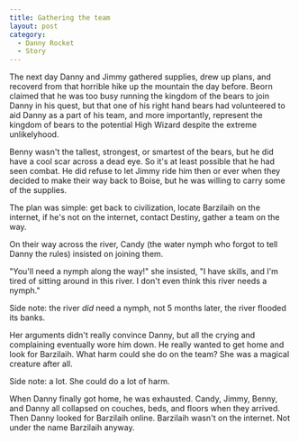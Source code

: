 ```yaml
---
title: Gathering the team
layout: post
category:
  - Danny Rocket
  - Story
---
```

The next day Danny and Jimmy gathered supplies, drew up plans, and recoverd from that horrible hike up the mountain the day before. Beorn claimed that he was too busy running the kingdom of the bears to join Danny in his quest, but that one of his right hand bears had volunteered to aid Danny as a part of his team, and more importantly, represent the kingdom of bears to the potential High Wizard despite the extreme unlikelyhood.

Benny wasn't the tallest, strongest, or smartest of the bears, but he did have a cool scar across a dead eye. So it's at least possible that he had seen combat. He did refuse to let Jimmy ride him then or ever when they decided to make their way back to Boise, but he was willing to carry some of the supplies.

The plan was simple: get back to civilization, locate Barzilaih on the internet, if he's not on the internet, contact Destiny, gather a team on the way.

On their way across the river, Candy (the water nymph who forgot to tell Danny the rules) insisted on joining them.

"You'll need a nymph along the way!" she insisted, "I have skills, and I'm tired of sitting around in this river. I don't even think this river needs a nymph."

Side note: the river _did_ need a nymph, not 5 months later, the river flooded its banks.

Her arguments didn't really convince Danny, but all the crying and complaining eventually wore him down. He really wanted to get home and look for Barzilaih. What harm could she do on the team? She was a magical creature after all.

Side note: a lot. She could do a lot of harm.

When Danny finally got home, he was exhausted. Candy, Jimmy, Benny, and Danny all collapsed on couches, beds, and floors when they arrived. Then Danny looked for Barzilaih online. Barzilaih wasn't on the internet. Not under the name Barzilaih anyway.